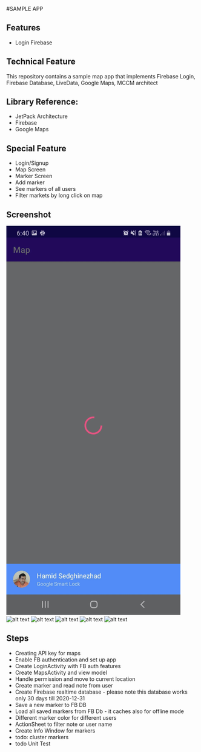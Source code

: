 #SAMPLE APP

## Features
* Login Firebase


## Technical Feature
This repository contains a sample map app that implements Firebase Login, Firebase Database, LiveData, Google Maps, MCCM architect

## Library Reference:
* JetPack Architecture 
* Firebase
* Google Maps

## Special Feature
* Login/Signup
* Map Screen
* Marker Screen
* Add marker
* See markers of all users
* Filter markets by long click on map

## Screenshot
![alt text][login] ![alt text][currentLocation] ![alt text][addMarker] ![alt text][markerDetail] ![alt text][filter] ![alt text][detailActivity]

[login]: https://github.com/hamidsn/mapMarkers/blob/main/screenshots/t1.jpg "Login Screen"
[currentLocation]: https://github.com/hamidsn/mapMarkers/blob/main/screenshots/t2.jpeg "Current location"
[addMarker]: https://github.com/hamidsn/mapMarkers/blob/main/screenshots/t3.jpeg "Add marker"
[markerDetail]: https://github.com/hamidsn/mapMarkers/blob/main/screenshots/t4.jpeg "Marker details"
[filter]: https://github.com/hamidsn/mapMarkers/blob/main/screenshots/t5.jpeg "Filter markers"
[detailActivity]: https://github.com/hamidsn/mapMarkers/blob/main/screenshots/t6.jpeg "Filter markers"

## Steps
* Creating API key for maps
* Enable FB authentication and set up app
* Create LoginActivity with FB auth features
* Create MapsActivity and view model
* Handle permission and move to current location
* Create marker and read note from user
* Create Firebase realtime database - please note this database works only 30 days till 2020-12-31
* Save a new marker to FB DB
* Load all saved markers from FB Db - it caches also for offline mode
* Different marker color for different users
* ActionSheet to filter note or user name
* Create Info Window for markers
* todo: cluster markers
* todo Unit Test





  
